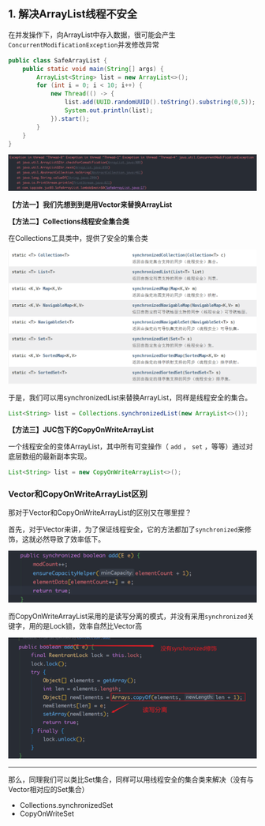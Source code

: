 ## 1. 解决ArrayList线程不安全

在并发操作下，向ArrayList中存入数据，很可能会产生`ConcurrentModificationException`并发修改异常

```java
public class SafeArrayList {
    public static void main(String[] args) {
        ArrayList<String> list = new ArrayList<>();
        for (int i = 0; i < 10; i++) {
            new Thread(() -> {
                list.add(UUID.randomUUID().toString().substring(0,5));
                System.out.println(list);
            }).start();
        }
    }
}
```

![](a-ArraayList.assets/20200606164555.png)









**【方法一】我们先想到到是用Vector来替换ArrayList**

**【方法二】Collections线程安全集合类**

在Collections工具类中，提供了安全的集合类

![](a-ArraayList.assets/20200606164839.png)

于是，我们可以用synchronizedList来替换ArrayList，同样是线程安全的集合。

```java
List<String> list = Collections.synchronizedList(new ArrayList<>());
```

**【方法三】JUC包下的CopyOnWriteArrayList**

一个线程安全的变体ArrayList，其中所有可变操作（  `add` ， `set` ，等等）通过对底层数组的最新副本实现。 

```java
List<String> list = new CopyOnWriteArrayList<>();
```

### Vector和CopyOnWriteArrayList区别

那对于Vector和CopyOnWriteArrayList的区别又在哪里捏？

首先，对于Vector来讲，为了保证线程安全，它的方法都加了`synchronized`来修饰，这就必然导致了效率低下。

![](a-ArraayList.assets/20200606170812.png)

而CopyOnWriteArrayList采用的是读写分离的模式，并没有采用`synchronized`关键字，用的是Lock锁，效率自然比Vector高

![](a-ArraayList.assets/20200606172625.png)

 

------------------

那么，同理我们可以类比Set集合，同样可以用线程安全的集合类来解决（没有与Vector相对应的Set集合）

- Collections.synchronizedSet
- CopyOnWriteSet